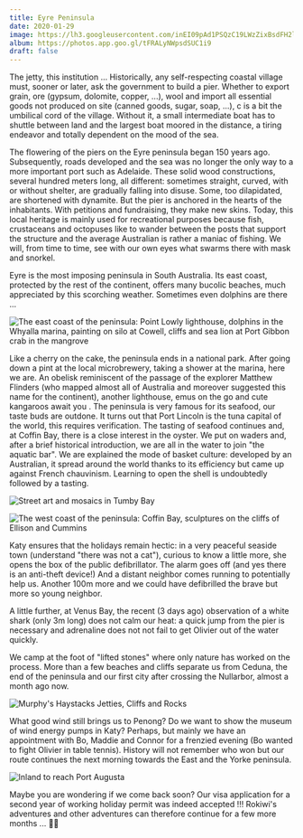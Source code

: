 ```yaml
---
title: Eyre Peninsula
date: 2020-01-29
image: https://lh3.googleusercontent.com/inEI09pAd1PSQzC19LWzZixBsdFH2lWNSAiejLJ1fRGG15kOt6mEN8t7wFsoCyZw166904RGAI6LunUp1DCBueb0zYw9OMAPln5uIFW2BqsCxA-_BxjR2-fxqDg8kon9awk8XmEe3Ks
album: https://photos.app.goo.gl/tFRALyNWpsdSUC1i9
draft: false
---
```


The jetty, this institution ... Historically, any self-respecting coastal village must, sooner or later, ask the government to build a pier. Whether to export grain, ore (gypsum, dolomite, copper, ...), wool and import all essential goods not produced on site (canned goods, sugar, soap, ...), c is a bit the umbilical cord of the village. Without it, a small intermediate boat has to shuttle between land and the largest boat moored in the distance, a tiring endeavor and totally dependent on the mood of the sea.

The flowering of the piers on the Eyre peninsula began 150 years ago. Subsequently, roads developed and the sea was no longer the only way to a more important port such as Adelaide. These solid wood constructions, several hundred meters long, all different: sometimes straight, curved, with or without shelter, are gradually falling into disuse. Some, too dilapidated, are shortened with dynamite. But the pier is anchored in the hearts of the inhabitants. With petitions and fundraising, they make new skins. Today, this local heritage is mainly used for recreational purposes because fish, crustaceans and octopuses like to wander between the posts that support the structure and the average Australian is rather a maniac of fishing. We will, from time to time, see with our own eyes what swarms there with mask and snorkel.

Eyre is the most imposing peninsula in South Australia. Its east coast, protected by the rest of the continent, offers many bucolic beaches, much appreciated by this scorching weather. Sometimes even dolphins are there ...

![The east coast of the peninsula: Point Lowly lighthouse, dolphins in the Whyalla marina, painting on silo at Cowell, cliffs and sea lion at Port Gibbon crab in the mangrove](https://lh3.googleusercontent.com/m96POApusSvSqS1grPIpBGDi_gePHeGfCc8Ppjqx9jr4gKB42sDlp9BnKAV3WCxX9BdL8y3ONfzsOZgqWAm7g44XcemYcFXVk2EiqrHS2WPBLqlUqw9VOenBLRmeVQ7SWI7sjlcIIAM)

Like a cherry on the cake, the peninsula ends in a national park. After going down a pint at the local microbrewery, taking a shower at the marina, here we are. An obelisk reminiscent of the passage of the explorer Matthew Flinders (who mapped almost all of Australia and moreover suggested this name for the continent), another lighthouse, emus on the go and cute kangaroos await you . The peninsula is very famous for its seafood, our taste buds are outdone. It turns out that Port Lincoln is the tuna capital of the world, this requires verification. The tasting of seafood continues and, at Coffin Bay, there is a close interest in the oyster. We put on waders and, after a brief historical introduction, we are all in the water to join "the aquatic bar". We are explained the mode of basket culture: developed by an Australian, it spread around the world thanks to its efficiency but came up against French chauvinism. Learning to open the shell is undoubtedly followed by a tasting.

![Street art and mosaics in Tumby Bay](https://lh3.googleusercontent.com/_zSptMeHZu8t7_YQoAUoQNUHRa2I5xELqBfYpoMFo6NZb774TF-e5d_15BxwZiiOsGQyZbamlZxunIVqQezgO2WKllNrMAFKH4v23zdtomp7g6WzPaIzUaXDAvjXtx-ovtG1DFPUCEQ)

![The west coast of the peninsula: Coffin Bay, sculptures on the cliffs of Ellison and Cummins](https://lh3.googleusercontent.com/oVHOsLvX5jQht-F4Voo6TU5-IWcemXKXBj2l_aPzqAHCgwzIOxy2z3PyNMz-xA6-LX56Z7wHJI6cHzfstEL31q_M2c8vwuOkPjKg15a0TicZ9iAQ1WDqvcrjygWvMjT4Fwf1CuwGrXU)

Katy ensures that the holidays remain hectic: in a very peaceful seaside town (understand "there was not a cat"), curious to know a little more, she opens the box of the public defibrillator. The alarm goes off (and yes there is an anti-theft device!) And a distant neighbor comes running to potentially help us. Another 100m more and we could have defibrilled the brave but more so young neighbor.

A little further, at Venus Bay, the recent (3 days ago) observation of a white shark (only 3m long) does not calm our heat: a quick jump from the pier is necessary and adrenaline does not not fail to get Olivier out of the water quickly.

We camp at the foot of "lifted stones" where only nature has worked on the process. More than a few beaches and cliffs separate us from Ceduna, the end of the peninsula and our first city after crossing the Nullarbor, almost a month ago now.

![Murphy's Haystacks Jetties, Cliffs and Rocks](https://lh3.googleusercontent.com/GHRun_weFuP0ip78ciq7yliSMPp4pw1YSTIL8bzKprs1mh1_4RUK2nkZMlrGSK1y7wr0BXIHkpw2Jo8sySdpUj0djsI65hJdJStMt21cLdZxssscy0jJHAOQ9YkNIjhf2Zm-HpzKD8I)

What good wind still brings us to Penong? Do we want to show the museum of wind energy pumps in Katy? Perhaps, but mainly we have an appointment with Bo, Maddie and Connor for a frenzied evening (Bo wanted to fight Olivier in table tennis). History will not remember who won but our route continues the next morning towards the East and the Yorke peninsula.

![Inland to reach Port Augusta](https://lh3.googleusercontent.com/SLzIJFgdZhNUGQn1-T1vzDrS9w0pnHtR44neMS2kyqMDB9PDVyd47P2oZGkxjQGSubobn4KCw7Y8Ud7ApuHRIoGHvXQdRCYChqBFIEvYjPH9Z8LAlMrRvd8OTdgD_0ARgC8nXUdL3UM)

Maybe you are wondering if we come back soon? Our visa application for a second year of working holiday permit was indeed accepted !!! Rokiwi's adventures and other adventures can therefore continue for a few more months ... 🥳🥳
